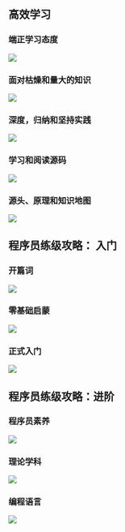 ## 高效学习
### 端正学习态度
![](https://tva1.sinaimg.cn/large/008i3skNly1gvuz4eeapaj30u011n0vt.jpg)

### 面对枯燥和量大的知识
![](https://tva1.sinaimg.cn/large/008i3skNly1gvuz4okcl6j30u017kdil.jpg)

### 深度，归纳和坚持实践
![](https://tva1.sinaimg.cn/large/008i3skNly1gvuz4x9z7sj313h0u077a.jpg)

### 学习和阅读源码
![](https://tva1.sinaimg.cn/large/008i3skNly1gvuz55qgegj313c0u0goa.jpg)

### 源头、原理和知识地图
![](https://tva1.sinaimg.cn/large/008i3skNly1gvuz5dlm18j315o0kxac8.jpg)

## 程序员练级攻略： 入门
### 开篇词
![](https://tva1.sinaimg.cn/large/008i3skNly1gvuz5szr9cj30u00vvdji.jpg)

### 零基础启蒙
![](https://tva1.sinaimg.cn/large/008i3skNly1gvuzb1yg5kj30u011cq58.jpg)

### 正式入门
![](https://tva1.sinaimg.cn/large/008i3skNly1gvuzbaoifmj30u01mraeb.jpg)

## 程序员练级攻略：进阶

### 程序员素养
![](https://tva1.sinaimg.cn/large/008i3skNly1gvuzbkkx0lj30u01mvaez.jpg)

### 理论学科
![](https://tva1.sinaimg.cn/large/008i3skNly1gvuzbz2jp3j30u010ogoi.jpg)

### 编程语言
![](https://tva1.sinaimg.cn/large/008i3skNly1gvuzc783g0j30x10u0gom.jpg)